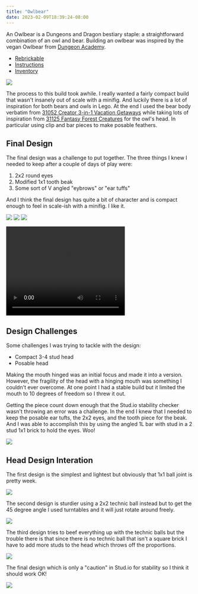 ```yaml
---
title: "Owlbear"
date: 2023-02-09T18:39:24-08:00
---
```


An Owlbear is a Dungeons and Dragon bestiary staple: a straightforward combination of an owl and bear. Building an owlbear was inspired by the vegan Owlbear from [Dungeon Academy](https://www.harpercollins.com/products/dungeons-dragons-dungeon-academy-no-humans-allowed-madeleine-roux).

- [Rebrickable](https://rebrickable.com/mocs/MOC-138217/bricktoad/owlbear/#details)
- [Instructions](/owlbear.pdf)
- [Inventory](/owlbear.xml)

[![](/owlbear-cover.png)](/owlbear.pdf)

The process to this build took awhile. I really wanted a fairly compact build that wasn't insanely out of scale with a minifig. And luckily there is a lot of inspiration for both bears and owls in Lego. At the end I used the bear body verbatim from [31052 Creator 3-in-1 Vacation Getaways](https://rebrickable.com/sets/31052-1/vacation-getaways/?inventory=1#parts) while taking lots of inspiration from [31125 Fantasy Forest Creatures](https://rebrickable.com/sets/31125-1/fantasy-forest-creatures/?inventory=1#parts) for the owl's head. In particular using clip and bar pieces to make posable feathers.

## Final Design

The final design was a challenge to put together. The three things I knew I needed to keep after a couple of days of play were:

1. 2x2 round eyes 
2. Modified 1x1 tooth beak
3. Some sort of V angled "eybrows" or "ear tuffs"

And I think the final design has quite a bit of character and is compact enough to feel in scale-ish with a minifig. I like it.

![](/owlbear_cute.png)
![](/owlbear_pose.png)
![](/owlbear.png)

<video width="320" height="240" controls>
  <source src="/owlbear.mp4" type="video/mp4">
</video>

## Design Challenges

Some challenges I was trying to tackle with the design:

- Compact 3-4 stud head
- Posable head

Making the mouth hinged was an initial focus and made it into a version. However, the fragility of the head with a hinging mouth was something I couldn't ever overcome. At one point I had a stable build but it limited the mouth to 10 degrees of freedom so I threw it out. 

Getting the piece count down enough that the Stud.io stability checker wasn't throwing an error was a challenge. In the end I knew that I needed to keep the posable ear tufts, the 2x2 eyes, and the tooth piece for the beak. And I was able to accomplish this by using the angled 1L bar with stud in a 2 stud 1x1 brick to hold the eyes. Woo!

![](/owlbear_wip.png)

## Head Design Interation

The first design is the simplest and lightest but obviously that 1x1 ball joint is pretty week.

![](/owlbear4.png)

The second design is sturdier using a 2x2 technic ball instead but to get the 45 degree angle I used turntables and it will just rotate around freely.

![](/owlbear6.png)

The third design tries to beef everything up with the technic balls but the trouble there is that since there is no technic ball that isn't a square brick I have to add more studs to the head which throws off the proportions.

![](/owlbear7.png)

The final design which is only a "caution" in Stud.io for stability so I think it should work OK!

![](/owlbear.png)
